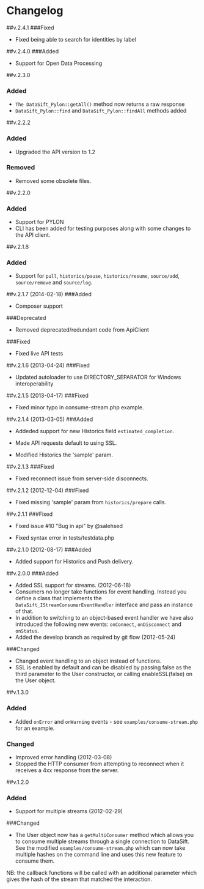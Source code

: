 Changelog
=========================
##v.2.4.1
###Fixed
* Fixed being able to search for identities by label

##v.2.4.0
###Added
* Support for Open Data Processing

##v.2.3.0 
### Added
* ```The DataSift_Pylon::getAll()``` method now returns a raw response
* ```DataSift_Pylon::find``` and ```DataSift_Pylon::findAll``` methods added

##v.2.2.2 
### Added
* Upgraded the API version to 1.2

### Removed
* Removed some obsolete files.

##v.2.2.0 
### Added 
* Support for PYLON
* CLI has been added for testing purposes along with some changes to the API client.

##v.2.1.8 
### Added 
* Support for ```pull```, ```historics/pause```, ```historics/resume```, ```source/add```, ```source/remove``` and ```source/log```.

##v.2.1.7 (2014-02-18)
###Added 
* Composer support

###Deprecated
* Removed deprecated/redundant code from ApiClient

###Fixed
* Fixed live API tests

##v.2.1.6 (2013-04-24)
###Fixed
* Updated autoloader to use DIRECTORY_SEPARATOR for Windows interoperability 

##v.2.1.5 (2013-04-17)
###Fixed
* Fixed minor typo in consume-stream.php example. 

##v.2.1.4 (2013-03-05)
###Added 
* Addeded support for new Historics field ```estimated_completion```.

* Made API requests default to using SSL.

* Modified Historics the 'sample' param. 

##v.2.1.3 
###Fixed 
* Fixed reconnect issue from server-side disconnects.

##v.2.1.2 (2012-12-04)
###Fixed 
* Fixed missing 'sample' param from ```historics/prepare``` calls. 

##v.2.1.1 
###Fixed 
* Fixed issue #10 "Bug in api" by @salehsed

* Fixed syntax error in tests/testdata.php

##v.2.1.0 (2012-08-17)
###Added 
* Added support for Historics and Push delivery. 

##v.2.0.0
###Added
* Added SSL support for streams. (2012-06-18)
* Consumers no longer take functions for event handling. Instead you define a class that implements the ```DataSift_IStreamConsumerEventHandler``` interface and pass an instance of that. 
* In addition to switching to an object-based event handler we have also introduced the following new events: ```onConnect```, ```onDisconnect``` and ```onStatus```.
* Added the develop branch as required by git flow (2012-05-24)
 
###Changed 
* Changed event handling to an object instead of functions.
* SSL is enabled by default and can be disabled by passing false as the third parameter to the User constructor, or calling enableSSL(false) on the User object.

##v.1.3.0 
### Added
* Added ```onError``` and ```onWarning``` events - see ```examples/consume-stream.php``` for an example.

### Changed
* Improved error handling (2012-03-08)
* Stopped the HTTP consumer from attempting to reconnect when it receives a 4xx response from the server.

##v.1.2.0 
### Added
* Support for multiple streams (2012-02-29)

###Changed
* The User object now has a ```getMultiConsumer``` method which allows you to consume multiple streams through a single connection to DataSift. See the modified ```examples/consume-stream.php``` which can now take multiple hashes on the command line and uses this new feature to consume them.

NB: the callback functions will be called with an additional parameter which gives the hash of the stream that matched the interaction.
